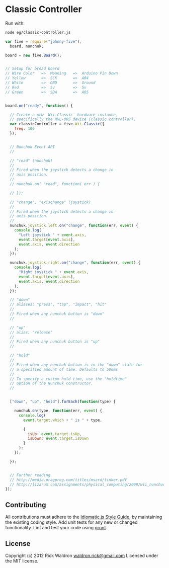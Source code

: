 # Classic Controller

Run with:
```bash
node eg/classic-controller.js
```


```javascript
var five = require("johnny-five"),
  board, nunchuk;

board = new five.Board();


// Setup for bread board
// Wire Color   =>  Meaning   =>  Arduino Pin Down
// Yellow       =>  SCK       =>  A04
// White        =>  GND       =>  Ground
// Red          =>  5v        =>  5v
// Green        =>  SDA       =>  A05


board.on("ready", function() {

  // Create a new `Wii.Classic` hardware instance,
  // specifically the RVL-005 device (classic controller).
  var classicController = five.Wii.Classic({
    freq: 100
  });


  // Nunchuk Event API
  //

  // "read" (nunchuk)
  //
  // Fired when the joystick detects a change in
  // axis position.
  //
  // nunchuk.on( "read", function( err ) {

  // });

  // "change", "axischange" (joystick)
  //
  // Fired when the joystick detects a change in
  // axis position.
  //
  nunchuk.joystick.left.on("change", function(err, event) {
    console.log(
      "Left joystick " + event.axis,
      event.target[event.axis],
      event.axis, event.direction
    );
  });

  nunchuk.joystick.right.on("change", function(err, event) {
    console.log(
      "Right joystick " + event.axis,
      event.target[event.axis],
      event.axis, event.direction
    );
  });

  // "down"
  // aliases: "press", "tap", "impact", "hit"
  //
  // Fired when any nunchuk button is "down"
  //

  // "up"
  // alias: "release"
  //
  // Fired when any nunchuk button is "up"
  //

  // "hold"
  //
  // Fired when any nunchuk button is in the "down" state for
  // a specified amount of time. Defaults to 500ms
  //
  // To specify a custom hold time, use the "holdtime"
  // option of the Nunchuk constructor.
  //


  ["down", "up", "hold"].forEach(function(type) {

    nunchuk.on(type, function(err, event) {
      console.log(
        event.target.which + " is " + type,

        {
          isUp: event.target.isUp,
          isDown: event.target.isDown
        }
      );
    });

  });


  // Further reading
  // http://media.pragprog.com/titles/msard/tinker.pdf
  // http://lizarum.com/assignments/physical_computing/2008/wii_nunchuck.html
});

```













## Contributing
All contributions must adhere to the [Idiomatic.js Style Guide](https://github.com/rwldrn/idiomatic.js),
by maintaining the existing coding style. Add unit tests for any new or changed functionality. Lint and test your code using [grunt](https://github.com/cowboy/grunt).

## License
Copyright (c) 2012 Rick Waldron <waldron.rick@gmail.com>
Licensed under the MIT license.
